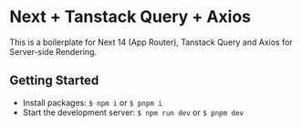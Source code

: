 # Next + Tanstack Query + Axios

This is a boilerplate for Next 14 (App Router), Tanstack Query and Axios for Server-side Rendering.

## Getting Started

- Install packages: `$ npm i` or `$ pnpm i `
- Start the development server: `$ npm run dev` or `$ pnpm dev`
